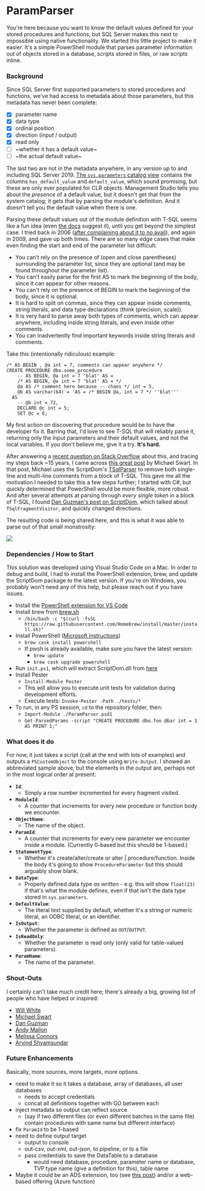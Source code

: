 # ParamParser

You're here because you want to know the default values defined for your stored procedures and functions, but SQL Server makes this next to impossible using native functionality. We started this little project to make it easier. It's a simple PowerShell module that parses parameter information out of objects stored in a database, scripts stored in files, or raw scripts inline.

### Background

Since SQL Server first supported parameters to stored procedures and functions, we've had access to metadata about those parameters, but this metadata has never been complete:

- [x] parameter name
- [x] data type
- [x] ordinal position
- [x] direction (input / output)
- [x] read only
- [ ] ~whether it has a default value~
- [ ] ~the actual default value~

The last two are not in the metadata anywhere, in any version up to and including SQL Server 2019. [The `sys.parameters` catalog view](https://docs.microsoft.com/en-us/sql/relational-databases/system-catalog-views/sys-parameters-transact-sql) contains the columns `has_default_value` and `default_value`, which sound promising, but these are only ever populated for CLR objects. Management Studio tells you about the _presence_ of a default value, but it doesn't get that from the system catalog; it gets that by parsing the module's definition. And it doesn't tell you the default value when there is one. 

Parsing these default values out of the module definition with T-SQL seems like a fun idea (even [the docs](https://docs.microsoft.com/en-us/sql/relational-databases/system-catalog-views/sys-parameters-transact-sql) suggest it), until you get beyond the simplest case. I tried back in 2006 ([after complaining about it to no avail](https://feedback.azure.com/forums/908035-sql-server/suggestions/32891455-populate-has-default-value-in-sys-parameters)), and again in 2009, and gave up both times. There are so many edge cases that make even finding the start and end of the parameter list difficult:

- You can’t rely on the presence of (open and close parentheses) surrounding the parameter list, since they are optional (and may be found throughout the parameter list).
- You can't easily parse for the first AS to mark the beginning of the body, since it can appear for other reasons.
- You can't rely on the presence of BEGIN to mark the beginning of the body, since it is optional.
- It is hard to split on commas, since they can appear inside comments, string literals, and data type declarations (think (precision, scale)).
- It is very hard to parse away both types of comments, which can appear anywhere, including inside string literals, and even inside other comments.
- You can inadvertently find important keywords inside string literals and comments.

Take this (intentionally ridiculous) example:

```
/* AS BEGIN , @a int = 7, comments can appear anywhere */
CREATE PROCEDURE dbo.some_procedure 
    -- AS BEGIN, @a int = 7 'blat' AS =
    /* AS BEGIN, @a int = 7 'blat' AS = */
    @a AS /* comment here because -- chaos */ int = 5,
    @b AS varchar(64) = 'AS = /* BEGIN @a, int = 7 */ ''blat'''
  AS
    -- @b int = 72,
    DECLARE @c int = 5;
    SET @c = 6;
```

My first action on discovering that procedure would be to have the developer fix it. Barring that, I'd love to see T-SQL that will reliably parse it, returning only the input parameters and their default values, and not the local variables. If you don't believe me, give it a try. **It's hard.**

After answering a [recent question on Stack Overflow](https://stackoverflow.com/q/63581531/61305) about this, and tracing my steps back ~15 years, I came across [this great post](https://michaeljswart.com/2014/04/removing-comments-from-sql/) by Michael Swart. In that post, Michael uses the ScriptDom's [TSqlParser](https://docs.microsoft.com/en-us/dotnet/api/microsoft.sqlserver.transactsql.scriptdom.tsqlparser) to remove both single-line and multi-line comments from a block of T-SQL. This gave me all the motivation I needed to take this a few steps further; I started with C#, but quickly determined that PowerShell would be more flexible, more robust. And after several attempts at parsing through _every single token_ in a block of T-SQL, I found [Dan Guzman's post on ScriptDom](https://www.dbdelta.com/microsoft-sql-server-script-dom/), which talked about `TSqlFragmentVisitor`, and quickly changed directions.

The resulting code is being shared here, and this is what it was able to parse out of that small monstrosity:

![](https://sqlblog.org/wp-content/uploads/2020/09/param-parser-output-0.96.png)

### Dependencies / How to Start

This solution was developed using Visual Studio Code on a Mac. In order to debug and build, I had to install the PowerShell extension, brew, and update the ScriptDom package to the latest version. If you're on Windows, you probably won't need any of this help, but please reach out if you have issues. 

- Install the [PowerShell extension for VS Code](https://code.visualstudio.com/docs/languages/powershell)
- Install brew from [brew.sh](https://brew.sh/)
  - `/bin/bash -c "$(curl -fsSL https://raw.githubusercontent.com/Homebrew/install/master/install.sh)"`
- Install PowerShell ([Microsoft instructions](https://docs.microsoft.com/en-us/powershell/scripting/install/installing-powershell-core-on-macos?view=powershell-6))
  - `brew cask install powershell`
  - If pwsh is already available, make sure you have the latest version:
    - `brew update`
    - `brew cask upgrade powershell`
- Run `init.ps1`, which will extract ScriptDom.dll from [here](https://docs.microsoft.com/en-us/sql/tools/sqlpackage-download)
- Install Pester
  - `Install-Module Pester`
  - This will allow you to execute unit tests for validation during development efforts.
  - Execute tests: `Invoke-Pester -Path ./tests/*`
- To run, in any PS session, `cd` to the repository folder, then:
  - `Import-Module ./ParamParser.psd1`
  - `Get-ParsedParams -script "CREATE PROCEDURE dbo.foo @bar int = 1 AS PRINT 1;"`

### What does it do

For now, it just takes a script (call at the end with lots of examples) and outputs a `PSCustomObject` to the console using `Write-Output`. I showed an abbreviated sample above, but the elements in the output are, perhaps not in the most logical order at present:

- **`Id`**: 
  - Simply a row number incremented for every fragment visited.
- **`ModuleId`**: 
  - A counter that increments for every new procedure or function body we encounter.
- **`ObjectName`**: 
  - The name of the object.
- **`ParamId`**: 
  - A counter that increments for every new parameter we encounter inside a module. (Currently 0-based but this should be 1-based.)
- **`StatementType`**: 
  - Whether it's create/alter/create or alter | procedure/function. Inside the body it's going to show `ProcedureParameter` but this should arguably show blank.
- **`DataType`**: 
  - Properly defined data type _as written_ - e.g. this will show `float(23)` if that's what the module defines, even if that isn't the data type stored in `sys.parameters`.
- **`DefaultValue`**: 
  - The literal text supplied by default, whether it's a string or numeric literal, an ODBC literal, or an identifier.
- **`IsOutput`**: 
  - Whether the parameter is defined as `OUT`/`OUTPUT`.
- **`IsReadOnly`**: 
  - Whether the parameter is read only (only valid for table-valued parameters).
- **`ParamName`**: 
  - The name of the parameter.

### Shout-Outs

I certainly can't take much credit here; there's already a big, growing list of people who have helped or inspired:

- [Will White](https://github.com/willwhite1)
- [Michael Swart](https://michaeljswart.com/)
- [Dan Guzman](https://dbdelta.com)
- [Andy Mallon](https://am2.co)
- [Melissa Connors](https://www.sentryone.com/blog/author/melissa-connors)
- [Arvind Shyamsundar](https://github.com/arvindshmicrosoft)

### Future Enhancements

Basically, more sources, more targets, more options.

- need to make it so it takes a database, array of databases, all user databases
  - needs to accept credentials
  - concat all definitions together with GO between each
- inject metadata so output can reflect source 
  - (say if two different files (or even different batches in the same file) contain procedures with same name but different interface)
- fix `ParamId` to be 1-based
- need to define output target
  - output to console
  - out-csv, out-xml, out-json, to pipeline, or to a file
  - pass credentials to save the DataTable to a database
    - would need database, procedure, parameter name or database, TVP type name (give a definition for this), table name
- Maybe it could be an ADS extension, too (see [this post](https://cloudblogs.microsoft.com/sqlserver/2020/09/02/the-release-of-the-azure-data-studio-extension-generator-is-now-available/?_lrsc=85b3aad6-1627-46a6-bf7c-b7e16efb7e6a)) and/or a web-based offering (Azure function)
